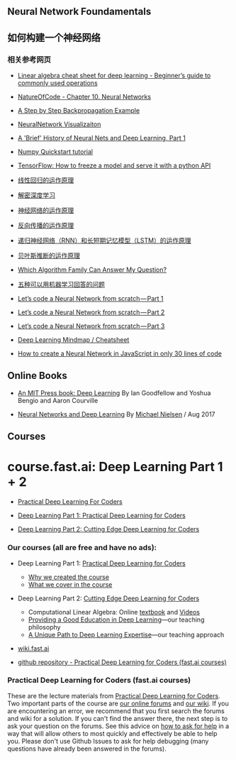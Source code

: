 ## Neural Network Foundamentals
## 如何构建一个神经网络

### 相关参考网页

- [Linear algebra cheat sheet for deep learning - Beginner’s guide to commonly used operations](https://medium.com/towards-data-science/linear-algebra-cheat-sheet-for-deep-learning-cd67aba4526c)

- [NatureOfCode - Chapter 10. Neural Networks](http://natureofcode.com/book/chapter-10-neural-networks/)

- [A Step by Step Backpropagation Example](https://mattmazur.com/2015/03/17/a-step-by-step-backpropagation-example/)

- [NeuralNetwork Visualizaiton](http://www.emergentmind.com/neural-network)

- [A 'Brief' History of Neural Nets and Deep Learning, Part 1](http://www.andreykurenkov.com/writing/a-brief-history-of-neural-nets-and-deep-learning/)

- [Numpy Quickstart tutorial](https://docs.scipy.org/doc/numpy-dev/user/quickstart.html)

- [TensorFlow: How to freeze a model and serve it with a python API](https://blog.metaflow.fr/tensorflow-how-to-freeze-a-model-and-serve-it-with-a-python-api-d4f3596b3adc)

- [线性回归的运作原理](https://brohrer.mcknote.com/zh-Hans/how_machine_learning_works/how_linear_regression_works.html)

- [解密深度学习](https://brohrer.mcknote.com/zh-Hans/how_machine_learning_works/deep_learning_demystified.html)

- [神经网络的运作原理](https://brohrer.mcknote.com/zh-Hans/how_machine_learning_works/how_neural_networks_work.html)

- [反向传播的运作原理](https://brohrer.mcknote.com/zh-Hans/how_machine_learning_works/how_backpropagation_work.html)

- [递归神经网络（RNN）和长短期记忆模型（LSTM）的运作原理](https://brohrer.mcknote.com/zh-Hans/how_machine_learning_works/how_rnns_lstm_work.html)

- [贝叶斯推断的运作原理](https://brohrer.mcknote.com/zh-Hans/statistics/how_bayesian_inference_works.html)

- [Which Algorithm Family Can Answer My Question?](https://blogs.technet.microsoft.com/machinelearning/2015/09/01/which-algorithm-family-can-answer-my-question/)

- [五种可以用机器学习回答的问题](https://brohrer.mcknote.com/zh-Hans/using_machine_learning/five_questions_data_science_answers.html)

- [Let’s code a Neural Network from scratch — Part 1](https://medium.com/typeme/lets-code-a-neural-network-from-scratch-part-1-24f0a30d7d62)

- [Let’s code a Neural Network from scratch — Part 2](https://medium.com/typeme/lets-code-a-neural-network-from-scratch-part-2-87e209661638)

- [Let’s code a Neural Network from scratch — Part 3](https://medium.com/typeme/lets-code-a-neural-network-from-scratch-part-3-87e23adbe4b6)

- [Deep Learning Mindmap / Cheatsheet](https://github.com/dformoso/deeplearning-mindmap)

- [How to create a Neural Network in JavaScript in only 30 lines of code](https://medium.freecodecamp.org/how-to-create-a-neural-network-in-javascript-in-only-30-lines-of-code-343dafc50d49)

## Online Books

- [An MIT Press book: Deep Learning](http://www.deeplearningbook.org/) By Ian Goodfellow and Yoshua Bengio and Aaron Courville

- [Neural Networks and Deep Learning](http://neuralnetworksanddeeplearning.com/index.html) By [Michael Nielsen](http://michaelnielsen.org/) / Aug 2017

## Courses

# course.fast.ai: Deep Learning Part 1 + 2

- [Practical Deep Learning For Coders](http://course.fast.ai/index.html)

- [Deep Learning Part 1: Practical Deep Learning for Coders](http://www.fast.ai/)

- [Deep Learning Part 2: Cutting Edge Deep Learning for Coders](http://course.fast.ai/part2.html)

### Our courses (all are free and have no ads):

- Deep Learning Part 1: [Practical Deep Learning for Coders](http://course.fast.ai/)
  - [Why we created the course](http://www.fast.ai/2016/10/08/course-background/)
  - [What we cover in the course](http://www.fast.ai/2016/10/08/curriculum/)
- Deep Learning Part 2: [Cutting Edge Deep Learning for Coders](http://course.fast.ai/part2.html)
  - Computational Linear Algebra: Online [textbook](https://github.com/fastai/numerical-linear-algebra/blob/master/README.md) and [Videos](https://www.youtube.com/playlist?list=PLtmWHNX-gukIc92m1K0P6bIOnZb-mg0hY)
  - [Providing a Good Education in Deep Learning](http://www.fast.ai/2016/10/08/teaching-philosophy/)—our teaching philosophy
  - [A Unique Path to Deep Learning Expertise](http://www.fast.ai/2016/10/08/overview/)—our teaching approach

- [wiki.fast.ai](http://wiki.fast.ai/index.php/How_to_use_the_Provided_Notebooks)

- [github repository - Practical Deep Learning for Coders (fast.ai courses)](https://github.com/fastai/courses)

### Practical Deep Learning for Coders (fast.ai courses)

These are the lecture materials from [Practical Deep Learning for Coders](http://course.fast.ai/). Two important parts of the course are  [our online forums](http://forums.fast.ai/) and [our wiki](http://wiki.fast.ai/index.php/Main_Page).  If you are encountering an error, we recommend that you first search the forums and wiki for a solution.  If you can't find the answer there, the next step is to ask your question on the forums.  See this advice on [how to ask for help](http://wiki.fast.ai/index.php/How_to_ask_for_Help) in a way that will allow others to most quickly and effectively be able to help you.  Please don't use Github Issues to ask for help debugging (many questions have already been answered in the forums).

